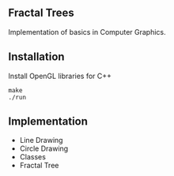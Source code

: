 ## Fractal Trees

Implementation of basics in Computer Graphics.

## Installation

Install OpenGL libraries for C++

```
make
./run
```

## Implementation

- Line Drawing
- Circle Drawing
- Classes
- Fractal Tree
